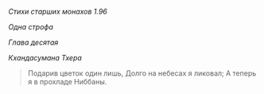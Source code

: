 *Стихи старших монахов 1\.96*

*Одна строфа*

*Глава деcятая*

*Кхандасумана Тхера*

> Подарив цветок один лишь,
> Долго на небесах я ликовал;
> А теперь я в прохладе Ниббаны\.